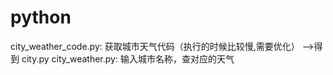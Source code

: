 # python
city_weather_code.py: 获取城市天气代码（执行的时候比较慢,需要优化） -->得到 city.py
city_weather.py: 输入城市名称，查对应的天气
